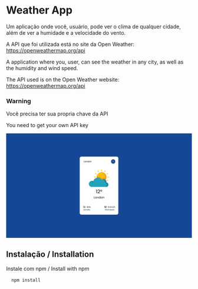 # Weather App

Um aplicação onde você, usuário, pode ver o clima de qualquer cidade, além de ver a humidade e a velocidade do vento.

A API que foi utilizada está no site da Open Weather: https://openweathermap.org/api

A application where you, user, can see the weather in any city, as well as the humidity and wind speed.

The API used is on the Open Weather website: https://openweathermap.org/api

### Warning

Você precisa ter sua propria chave da API

You need to get your own API key

![Weather App](./public/weatherApp.png)

## Instalação / Installation

Instale com npm / Install with npm

```bash
  npm install
```
